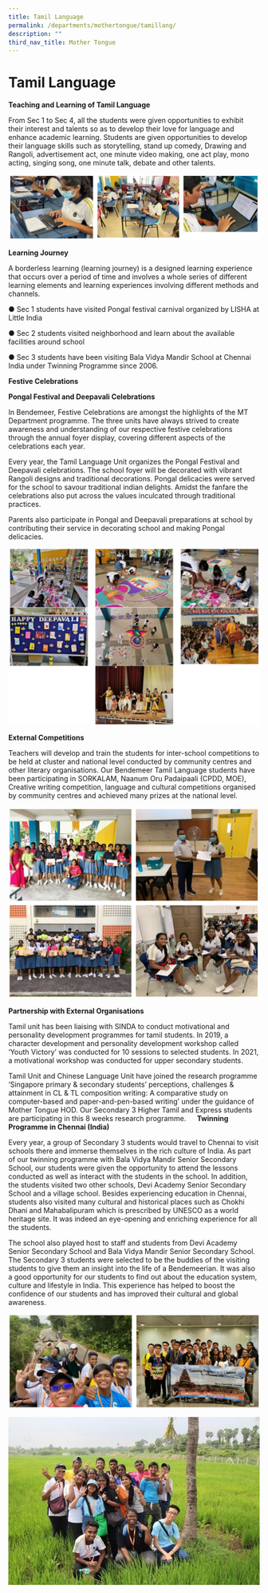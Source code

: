 ```yaml
---
title: Tamil Language
permalink: /departments/mothertongue/tamillang/
description: ""
third_nav_title: Mother Tongue
---
```

# Tamil Language
**Teaching and Learning of Tamil Language**

From Sec 1 to Sec 4, all the students were given opportunities to exhibit their interest and talents so as to develop their love for language and enhance academic learning.  Students are given opportunities to develop their language skills such as storytelling, stand up comedy, Drawing and Rangoli, advertisement act, one minute video making, one act play, mono acting, singing song, one minute talk, debate and other talents.  

![Teaching and Learning of Tamil Language](/images/Departments/tl-Teaching%20and%20learning%20of%20tamil%20language.png)

**Learning Journey**

A borderless learning (learning journey) is a designed learning experience that occurs over a period of time and involves a whole series of different learning elements and learning experiences involving different methods and channels. 

●	Sec 1 students have visited Pongal festival carnival organized by LISHA at Little India 

●	Sec 2 students visited neighborhood and learn about the available facilities around school 

●	Sec 3 students have been visiting Bala Vidya Mandir School at Chennai India under Twinning Programme since 2006. 


**Festive Celebrations**

**Pongal Festival and Deepavali Celebrations**

In Bendemeer, Festive Celebrations are amongst the highlights of the MT Department programme. The three units have always strived to create awareness and understanding of our respective festive celebrations through the annual foyer display, covering different aspects of the celebrations each year. 

Every year, the Tamil Language Unit organizes the Pongal Festival and Deepavali celebrations. The school foyer will be decorated with vibrant Rangoli designs and traditional decorations. Pongal delicacies were served for the school to savour traditional indian delights. Amidst the fanfare the celebrations also put across the values inculcated through traditional practices.

Parents also participate in Pongal and Deepavali preparations at school by contributing their service in decorating school and making Pongal delicacies.

![Pongal Festival and Deepavali Celebrations](/images/Departments/tl-Festive%20Celebrations.png)

**External Competitions**

Teachers will develop and train the students for inter-school competitions to be held at cluster and national level conducted by community centres and other literary organisations. Our Bendemeer Tamil Language students have been participating in SORKALAM, Naanum Oru Padaipaali (CPDD, MOE), Creative writing competition, language and cultural competitions organised by community centres and achieved many prizes at the national level.  

![External Competitions](/images/Departments/tl-External.png)

**Partnership with External Organisations**

Tamil unit has been liaising with SINDA to conduct motivational and personality development programmes for tamil students. In 2019, a character development and personality development workshop called ‘Youth Victory’ was conducted for 10 sessions to selected students. In 2021, a motivational workshop was conducted for upper secondary students.  

Tamil Unit and Chinese Language Unit have joined the research programme ‘Singapore primary & secondary students’ perceptions, challenges & attainment in CL & TL composition writing: A comparative study on computer-based and paper-and-pen-based writing’ under the guidance of Mother Tongue HOD.  Our Secondary 3 Higher Tamil and Express students are participating in this 8 weeks research programme. 
 
**Twinning Programme in Chennai (India)** 

Every year, a group of Secondary 3 students would travel to Chennai to visit schools there and immerse themselves in the rich culture of India. As part of our twinning programme with Bala Vidya Mandir Senior Secondary School, our students were given the opportunity to attend the lessons conducted as well as interact with the students in the school. In addition, the students visited two other schools, Devi Academy Senior Secondary School and a village school. Besides experiencing education in Chennai, students also visited many cultural and historical places such as Chokhi Dhani and Mahabalipuram which is prescribed by UNESCO as a world heritage site. It was indeed an eye-opening and enriching experience for all the students. 

The school also played host to staff and students from Devi Academy Senior Secondary School and Bala Vidya Mandir Senior Secondary School. The Secondary 3 students were selected to be the buddies of the visiting students to give them an insight into the life of a Bendemeerian. It was also a good opportunity for our students to find out about the education system, culture and lifestyle in India. This experience has helped to boost the confidence of our students and has improved their cultural and global awareness.

![Twinning Programme in Chennai (India)](/images/Departments/tl-Twinning%20Programme.png)

![Twinning Programme in Chennai (India)](/images/Departments/tl-tamil10.jpg)